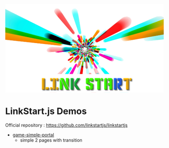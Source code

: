 
![logo](https://raw.githubusercontent.com/jrichardsz/static_resources/master/linkstart/linkstart-533X300.png)

# LinkStart.js Demos

Official repository : https://github.com/linkstartjs/linkstartjs

- [game-simple-portal](./game-simple-portal)
  - simple 2 pages with transition

